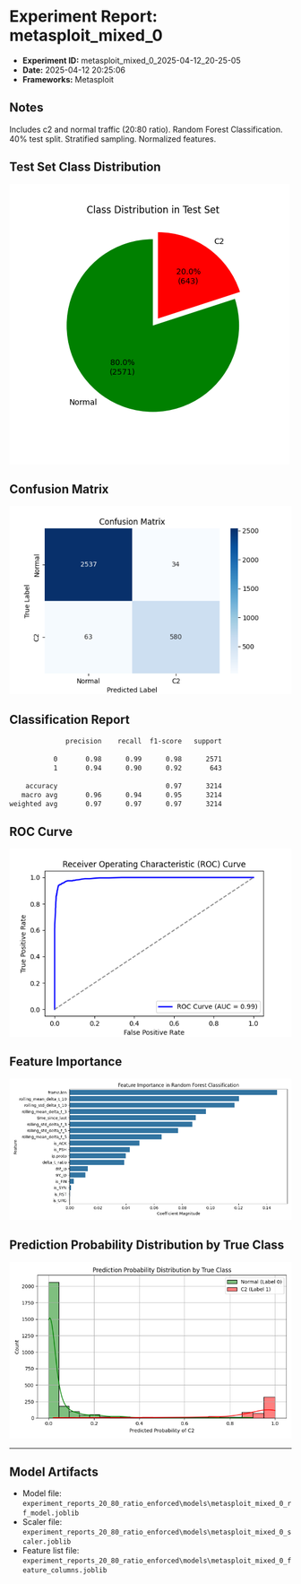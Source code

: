 # Experiment Report: metasploit_mixed_0

- **Experiment ID:** metasploit_mixed_0_2025-04-12_20-25-05
- **Date:** 2025-04-12 20:25:06
- **Frameworks:** Metasploit

## Notes
Includes c2 and normal traffic (20:80 ratio). Random Forest Classification. 40% test split. Stratified sampling. Normalized features.

## Test Set Class Distribution
![Class Distribution Pie Chart](images/metasploit_mixed_0_2025-04-12_20-25-05_pie.png)

## Confusion Matrix
![Confusion Matrix](images/metasploit_mixed_0_2025-04-12_20-25-05_confusion.png)

## Classification Report
```
              precision    recall  f1-score   support

           0       0.98      0.99      0.98      2571
           1       0.94      0.90      0.92       643

    accuracy                           0.97      3214
   macro avg       0.96      0.94      0.95      3214
weighted avg       0.97      0.97      0.97      3214
```

## ROC Curve
![ROC Curve](images/metasploit_mixed_0_2025-04-12_20-25-05_roc.png)

## Feature Importance
![Feature Importance](images/metasploit_mixed_0_2025-04-12_20-25-05_feature_importance.png)

## Prediction Probability Distribution by True Class
![Prediction Histogram](images/metasploit_mixed_0_2025-04-12_20-25-05_hist.png)

---
## Model Artifacts
- Model file: `experiment_reports_20_80_ratio_enforced\models\metasploit_mixed_0_rf_model.joblib`
- Scaler file: `experiment_reports_20_80_ratio_enforced\models\metasploit_mixed_0_scaler.joblib`
- Feature list file: `experiment_reports_20_80_ratio_enforced\models\metasploit_mixed_0_feature_columns.joblib`
